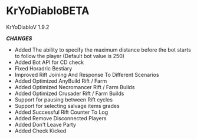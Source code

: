 # KrYoDiabloBETA
KrYoDiabloV 1.9.2

***CHANGES***
+ Added  The ability to specify the maximum distance before the bot starts to follow the player (Default bot value is 250)
+ Added  Bot API for CD check
+ Fixed  Horadric Bestiary
+ Improved Rift Joining And Response To Different Scenarios 
+ Added Optimized AnyBuild Rift / Farm
+ Added Optimized Necromancer Rift / Farm Builds
+ Added Optimized Crusader Rift / Farm Builds
+ Support for pausing between Rift cycles
+ Support for selecting salvage items grades
+ Added Successful Rift Counter To Log 
+ Added Remove Disconnected Players
+ Added Don't Leave Party
+ Added Check Kicked